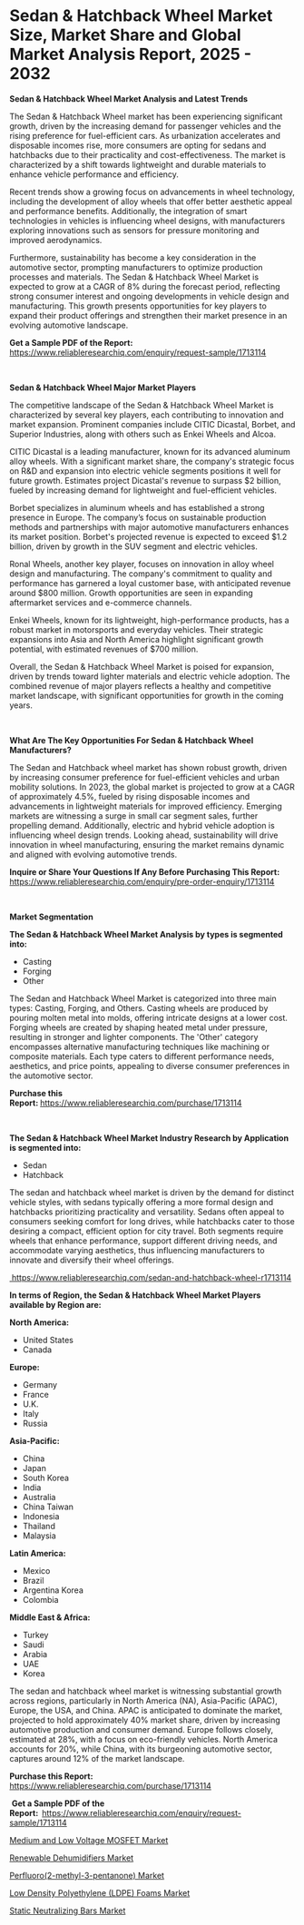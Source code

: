 <p><h1>Sedan & Hatchback Wheel Market Size, Market Share and Global Market Analysis Report, 2025 - 2032</h1></p><p><strong>Sedan & Hatchback Wheel Market Analysis and Latest Trends</strong></p>
<p><p>The Sedan & Hatchback Wheel market has been experiencing significant growth, driven by the increasing demand for passenger vehicles and the rising preference for fuel-efficient cars. As urbanization accelerates and disposable incomes rise, more consumers are opting for sedans and hatchbacks due to their practicality and cost-effectiveness. The market is characterized by a shift towards lightweight and durable materials to enhance vehicle performance and efficiency.</p><p>Recent trends show a growing focus on advancements in wheel technology, including the development of alloy wheels that offer better aesthetic appeal and performance benefits. Additionally, the integration of smart technologies in vehicles is influencing wheel designs, with manufacturers exploring innovations such as sensors for pressure monitoring and improved aerodynamics.</p><p>Furthermore, sustainability has become a key consideration in the automotive sector, prompting manufacturers to optimize production processes and materials. The Sedan & Hatchback Wheel Market is expected to grow at a CAGR of 8% during the forecast period, reflecting strong consumer interest and ongoing developments in vehicle design and manufacturing. This growth presents opportunities for key players to expand their product offerings and strengthen their market presence in an evolving automotive landscape.</p></p>
<p><strong>Get a Sample PDF of the Report:&nbsp;</strong> <a href="https://www.reliableresearchiq.com/enquiry/request-sample/1713114?utm_campaign=1896&utm_medium=2&utm_source=Github&utm_content=ia&utm_term=11012025&utm_id=sedan-hatchback-wheel">https://www.reliableresearchiq.com/enquiry/request-sample/1713114</a></p>
<p>&nbsp;</p>
<p><strong>Sedan & Hatchback Wheel Major Market Players</strong></p>
<p><p>The competitive landscape of the Sedan & Hatchback Wheel Market is characterized by several key players, each contributing to innovation and market expansion. Prominent companies include CITIC Dicastal, Borbet, and Superior Industries, along with others such as Enkei Wheels and Alcoa. </p><p>CITIC Dicastal is a leading manufacturer, known for its advanced aluminum alloy wheels. With a significant market share, the company's strategic focus on R&D and expansion into electric vehicle segments positions it well for future growth. Estimates project Dicastal's revenue to surpass $2 billion, fueled by increasing demand for lightweight and fuel-efficient vehicles.</p><p>Borbet specializes in aluminum wheels and has established a strong presence in Europe. The company’s focus on sustainable production methods and partnerships with major automotive manufacturers enhances its market position. Borbet's projected revenue is expected to exceed $1.2 billion, driven by growth in the SUV segment and electric vehicles.</p><p>Ronal Wheels, another key player, focuses on innovation in alloy wheel design and manufacturing. The company's commitment to quality and performance has garnered a loyal customer base, with anticipated revenue around $800 million. Growth opportunities are seen in expanding aftermarket services and e-commerce channels.</p><p>Enkei Wheels, known for its lightweight, high-performance products, has a robust market in motorsports and everyday vehicles. Their strategic expansions into Asia and North America highlight significant growth potential, with estimated revenues of $700 million.</p><p>Overall, the Sedan & Hatchback Wheel Market is poised for expansion, driven by trends toward lighter materials and electric vehicle adoption. The combined revenue of major players reflects a healthy and competitive market landscape, with significant opportunities for growth in the coming years.</p></p>
<p>&nbsp;</p>
<p><strong>What Are The Key Opportunities For Sedan & Hatchback Wheel Manufacturers?</strong></p>
<p><p>The Sedan and Hatchback wheel market has shown robust growth, driven by increasing consumer preference for fuel-efficient vehicles and urban mobility solutions. In 2023, the global market is projected to grow at a CAGR of approximately 4.5%, fueled by rising disposable incomes and advancements in lightweight materials for improved efficiency. Emerging markets are witnessing a surge in small car segment sales, further propelling demand. Additionally, electric and hybrid vehicle adoption is influencing wheel design trends. Looking ahead, sustainability will drive innovation in wheel manufacturing, ensuring the market remains dynamic and aligned with evolving automotive trends.</p></p>
<p><strong>Inquire or Share Your Questions If Any Before Purchasing This Report:</strong> <a href="https://www.reliableresearchiq.com/enquiry/pre-order-enquiry/1713114?utm_campaign=1896&utm_medium=2&utm_source=Github&utm_content=ia&utm_term=11012025&utm_id=sedan-hatchback-wheel">https://www.reliableresearchiq.com/enquiry/pre-order-enquiry/1713114</a></p>
<p>&nbsp;</p>
<p><strong>Market Segmentation</strong></p>
<p><strong>The Sedan & Hatchback Wheel Market Analysis by types is segmented into:</strong></p>
<p><ul><li>Casting</li><li>Forging</li><li>Other</li></ul></p>
<p><p>The Sedan and Hatchback Wheel Market is categorized into three main types: Casting, Forging, and Others. Casting wheels are produced by pouring molten metal into molds, offering intricate designs at a lower cost. Forging wheels are created by shaping heated metal under pressure, resulting in stronger and lighter components. The 'Other' category encompasses alternative manufacturing techniques like machining or composite materials. Each type caters to different performance needs, aesthetics, and price points, appealing to diverse consumer preferences in the automotive sector.</p></p>
<p><strong>Purchase this Report:&nbsp;</strong><a href="https://www.reliableresearchiq.com/purchase/1713114?utm_campaign=1896&utm_medium=2&utm_source=Github&utm_content=ia&utm_term=11012025&utm_id=sedan-hatchback-wheel">https://www.reliableresearchiq.com/purchase/1713114</a></p>
<p>&nbsp;</p>
<p><strong>The Sedan & Hatchback Wheel Market Industry Research by Application is segmented into:</strong></p>
<p><ul><li>Sedan</li><li>Hatchback</li></ul></p>
<p><p>The sedan and hatchback wheel market is driven by the demand for distinct vehicle styles, with sedans typically offering a more formal design and hatchbacks prioritizing practicality and versatility. Sedans often appeal to consumers seeking comfort for long drives, while hatchbacks cater to those desiring a compact, efficient option for city travel. Both segments require wheels that enhance performance, support different driving needs, and accommodate varying aesthetics, thus influencing manufacturers to innovate and diversify their wheel offerings.</p></p>
<p><a href="https://www.reliableresearchiq.com/sedan-and-hatchback-wheel-r1713114?utm_campaign=1896&utm_medium=2&utm_source=Github&utm_content=ia&utm_term=11012025&utm_id=sedan-hatchback-wheel">&nbsp;https://www.reliableresearchiq.com/sedan-and-hatchback-wheel-r1713114</a></p>
<p><strong>In terms of Region, the Sedan & Hatchback Wheel Market Players available by Region are:</strong></p>
<p>
    <p> <strong> North America: </strong>
        <ul>
            <li>United States</li>
            <li>Canada</li>
        </ul>
        </p> 
    <p> <strong> Europe: </strong>
        <ul>
            <li>Germany</li>
            <li>France</li>
            <li>U.K.</li>
            <li>Italy</li>
            <li>Russia</li>
        </ul>
        </p> 
    <p> <strong> Asia-Pacific: </strong>
        <ul>
            <li>China</li>
            <li>Japan</li>
            <li>South Korea</li>
            <li>India</li>
            <li>Australia</li>
            <li>China Taiwan</li>
            <li>Indonesia</li>
            <li>Thailand</li>
            <li>Malaysia</li>
        </ul>
        </p> 
    <p> <strong> Latin America: </strong>
        <ul>
            <li>Mexico</li>
            <li>Brazil</li>
            <li>Argentina Korea</li>
            <li>Colombia</li>
        </ul>
        </p> 
    <p> <strong> Middle East & Africa: </strong>
        <ul>
            <li>Turkey</li>
            <li>Saudi</li>
            <li>Arabia</li>
            <li>UAE</li>
            <li>Korea</li>
        </ul>
    </p>
    </p>
<p><p>The sedan and hatchback wheel market is witnessing substantial growth across regions, particularly in North America (NA), Asia-Pacific (APAC), Europe, the USA, and China. APAC is anticipated to dominate the market, projected to hold approximately 40% market share, driven by increasing automotive production and consumer demand. Europe follows closely, estimated at 28%, with a focus on eco-friendly vehicles. North America accounts for 20%, while China, with its burgeoning automotive sector, captures around 12% of the market landscape.</p></p>
<p><strong>Purchase this Report: </strong><a href="https://www.reliableresearchiq.com/purchase/1713114?utm_campaign=1896&utm_medium=2&utm_source=Github&utm_content=ia&utm_term=11012025&utm_id=sedan-hatchback-wheel">https://www.reliableresearchiq.com/purchase/1713114</a></p>
<p>&nbsp;<strong>Get a Sample PDF of the Report:&nbsp;&nbsp;</strong><a href="https://www.reliableresearchiq.com/enquiry/request-sample/1713114?utm_campaign=1896&utm_medium=2&utm_source=Github&utm_content=ia&utm_term=11012025&utm_id=sedan-hatchback-wheel">https://www.reliableresearchiq.com/enquiry/request-sample/1713114</a></p>
<p><strong></strong></p>
<p><p><a href="https://www.linkedin.com/pulse/medium-low-voltage-mosfet-market-analysis-report-2025-2032-3kktf?utm_campaign=1896&utm_medium=2&utm_source=Github&utm_content=ia&utm_term=11012025&utm_id=sedan-hatchback-wheel">Medium and Low Voltage MOSFET Market</a></p><p><a href="https://www.linkedin.com/pulse/renewable-dehumidifiers-industry-forecast-future-growth-valuation-xhbyf?utm_campaign=1896&utm_medium=2&utm_source=Github&utm_content=ia&utm_term=11012025&utm_id=sedan-hatchback-wheel">Renewable Dehumidifiers Market</a></p><p><a href="https://www.linkedin.com/pulse/detailed-perfluoro2-methyl-3-pentanone-market-study-segmentation-ektff?utm_campaign=1896&utm_medium=2&utm_source=Github&utm_content=ia&utm_term=11012025&utm_id=sedan-hatchback-wheel">Perfluoro(2-methyl-3-pentanone) Market</a></p><p><a href="https://www.linkedin.com/pulse/market-research-report-growth-low-density-polyethylene-ldpe-lornf?utm_campaign=1896&utm_medium=2&utm_source=Github&utm_content=ia&utm_term=11012025&utm_id=sedan-hatchback-wheel">Low Density Polyethylene (LDPE) Foams Market</a></p><p><a href="https://www.linkedin.com/pulse/static-neutralizing-bars-market-analysis-report-2025-2032-key-7fujf?utm_campaign=1896&utm_medium=2&utm_source=Github&utm_content=ia&utm_term=11012025&utm_id=sedan-hatchback-wheel">Static Neutralizing Bars Market</a></p></p>